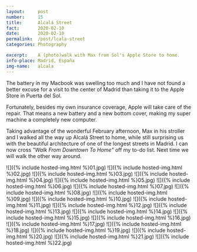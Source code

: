 ```yaml
---
layout: 	post
number:		15
title:  	Alcalá Street
fact:   	2020-02-10
date:   	2020-02-10
permalink: 	/post/lcala-street
categories: Photography

excerpt: 	A (photo)walk with Max from Sol's Apple Store to home.
info-place: Madrid, España
img-name:	alcala
---
```


The battery in my Macbook was swelling too much and I have not found a better excuse for a visit to the center of Madrid than taking it to the Apple Store in Puerta del Sol.

Fortunately, besides my own insurance coverage, Apple will take care of the repair. That means a new battery and a new bottom cover, making my super machine a completely new computer.

Taking advantage of the wonderful February afternoon, Max in his stroller and I walked all the way up Alcalá Street to home, while still surprising us with the beautiful architecture of one of the longest streets in Madrid. I can now cross *"Walk From Downtown To Home"* off my to-do list. Next time we will walk the other way around.

<div class="gallery-{{ page.layout }}" markdown="1">

![]({% include hosted-img.html %}01.jpg)
![]({% include hosted-img.html %}02.jpg)
![]({% include hosted-img.html %}03.jpg)
![]({% include hosted-img.html %}04.jpg)
![]({% include hosted-img.html %}05.jpg)
![]({% include hosted-img.html %}06.jpg)
![]({% include hosted-img.html %}07.jpg)
![]({% include hosted-img.html %}08.jpg)
![]({% include hosted-img.html %}09.jpg)
![]({% include hosted-img.html %}10.jpg)
![]({% include hosted-img.html %}11.jpg)
![]({% include hosted-img.html %}12.jpg)
![]({% include hosted-img.html %}13.jpg)
![]({% include hosted-img.html %}14.jpg)
![]({% include hosted-img.html %}15.jpg)
![]({% include hosted-img.html %}16.jpg)
![]({% include hosted-img.html %}17.jpg)
![]({% include hosted-img.html %}18.jpg)
![]({% include hosted-img.html %}19.jpg)
![]({% include hosted-img.html %}20.jpg)
![]({% include hosted-img.html %}21.jpg)
![]({% include hosted-img.html %}22.jpg)

</div>
